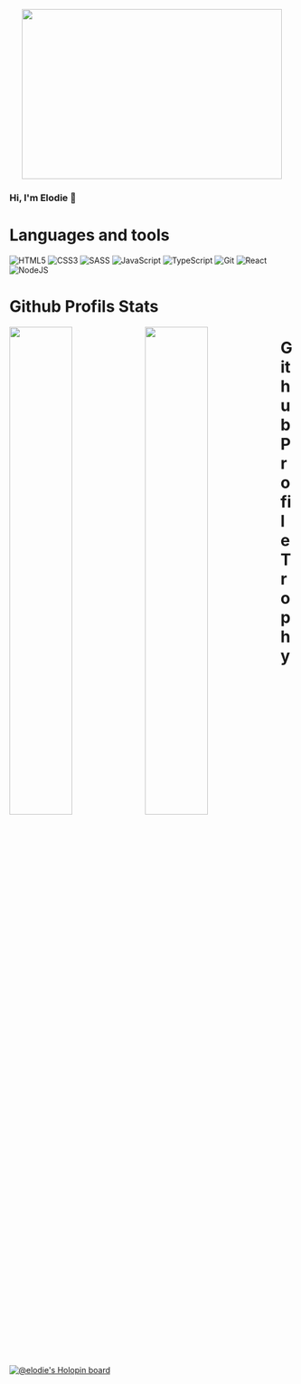 
<p align="center">
  <img width="460" height="300" src="https://media.giphy.com/media/L1R1tvI9svkIWwpVYr/giphy.gif">
</p>

### Hi, I'm Elodie 👋

# Languages and tools
![HTML5](https://img.shields.io/badge/html5-%23E34F26.svg?style=for-the-badge&logo=html5&logoColor=white)
![CSS3](https://img.shields.io/badge/css3-%231572B6.svg?style=for-the-badge&logo=css3&logoColor=white)
![SASS](https://img.shields.io/badge/SASS-hotpink.svg?style=for-the-badge&logo=SASS&logoColor=white)
![JavaScript](https://img.shields.io/badge/javascript-%23323330.svg?style=for-the-badge&logo=javascript&logoColor=%23F7DF1E)
![TypeScript](https://img.shields.io/badge/typescript-%23007ACC.svg?style=for-the-badge&logo=typescript&logoColor=white)
![Git](https://img.shields.io/badge/git-%23F05033.svg?style=for-the-badge&logo=git&logoColor=white)
![React](https://img.shields.io/badge/react-%2320232a.svg?style=for-the-badge&logo=react&logoColor=%2361DAFB)
![NodeJS](https://img.shields.io/badge/node.js-6DA55F?style=for-the-badge&logo=node.js&logoColor=white)

# Github Profils Stats
<img align="left" width="47%" src="https://github-readme-stats.vercel.app/api?username=hellowdy&show_icons=true&theme=radical" />
<img align="left" width="47%" src="https://github-readme-stats.vercel.app/api/top-langs/?username=hellowdy&layout=compact" />


# Github Profile Trophy
[![@elodie's Holopin board](https://holopin.me/elodie)](https://holopin.io/@elodie)
